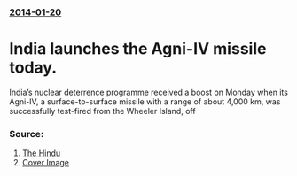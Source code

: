 ### [2014-01-20](/news/2014/01/20/index.md)

# India launches the Agni-IV missile today. 

India’s nuclear deterrence programme received a boost on Monday when its Agni-IV, a surface-to-surface missile with a range of about 4,000 km, was successfully test-fired from the Wheeler Island, off


### Source:

1. [The Hindu](http://www.thehindu.com/news/national/agniiv-missile-successfully-test-fired/article5596563.ece)
1. [Cover Image](http://www.thehindu.com/migration_catalog/article11449388.ece/ALTERNATES/LANDSCAPE_615/Agni%20IV%20launch)
